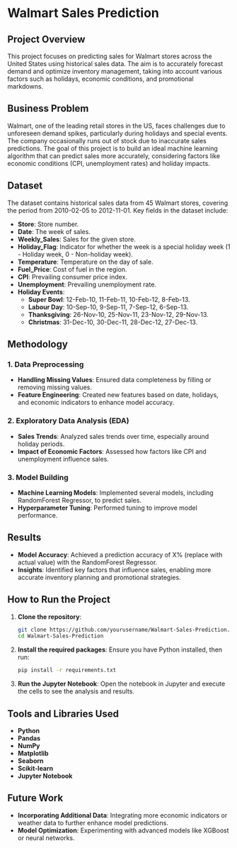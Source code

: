 # Walmart Sales Prediction

## Project Overview

This project focuses on predicting sales for Walmart stores across the United States using historical sales data. The aim is to accurately forecast demand and optimize inventory management, taking into account various factors such as holidays, economic conditions, and promotional markdowns.

## Business Problem

Walmart, one of the leading retail stores in the US, faces challenges due to unforeseen demand spikes, particularly during holidays and special events. The company occasionally runs out of stock due to inaccurate sales predictions. The goal of this project is to build an ideal machine learning algorithm that can predict sales more accurately, considering factors like economic conditions (CPI, unemployment rates) and holiday impacts.

## Dataset

The dataset contains historical sales data from 45 Walmart stores, covering the period from 2010-02-05 to 2012-11-01. Key fields in the dataset include:

- **Store**: Store number.
- **Date**: The week of sales.
- **Weekly_Sales**: Sales for the given store.
- **Holiday_Flag**: Indicator for whether the week is a special holiday week (1 - Holiday week, 0 - Non-holiday week).
- **Temperature**: Temperature on the day of sale.
- **Fuel_Price**: Cost of fuel in the region.
- **CPI**: Prevailing consumer price index.
- **Unemployment**: Prevailing unemployment rate.
- **Holiday Events**:
  - **Super Bowl**: 12-Feb-10, 11-Feb-11, 10-Feb-12, 8-Feb-13.
  - **Labour Day**: 10-Sep-10, 9-Sep-11, 7-Sep-12, 6-Sep-13.
  - **Thanksgiving**: 26-Nov-10, 25-Nov-11, 23-Nov-12, 29-Nov-13.
  - **Christmas**: 31-Dec-10, 30-Dec-11, 28-Dec-12, 27-Dec-13.

## Methodology

### 1. Data Preprocessing
- **Handling Missing Values**: Ensured data completeness by filling or removing missing values.
- **Feature Engineering**: Created new features based on date, holidays, and economic indicators to enhance model accuracy.

### 2. Exploratory Data Analysis (EDA)
- **Sales Trends**: Analyzed sales trends over time, especially around holiday periods.
- **Impact of Economic Factors**: Assessed how factors like CPI and unemployment influence sales.

### 3. Model Building
- **Machine Learning Models**: Implemented several models, including RandomForest Regressor, to predict sales.
- **Hyperparameter Tuning**: Performed tuning to improve model performance.

## Results

- **Model Accuracy**: Achieved a prediction accuracy of X% (replace with actual value) with the RandomForest Regressor.
- **Insights**: Identified key factors that influence sales, enabling more accurate inventory planning and promotional strategies.

## How to Run the Project

1. **Clone the repository**:
    ```bash
    git clone https://github.com/yourusername/Walmart-Sales-Prediction.git
    cd Walmart-Sales-Prediction
    ```

2. **Install the required packages**:
    Ensure you have Python installed, then run:
    ```bash
    pip install -r requirements.txt
    ```

3. **Run the Jupyter Notebook**:
    Open the notebook in Jupyter and execute the cells to see the analysis and results.

## Tools and Libraries Used

- **Python**
- **Pandas**
- **NumPy**
- **Matplotlib**
- **Seaborn**
- **Scikit-learn**
- **Jupyter Notebook**

## Future Work

- **Incorporating Additional Data**: Integrating more economic indicators or weather data to further enhance model predictions.
- **Model Optimization**: Experimenting with advanced models like XGBoost or neural networks.

